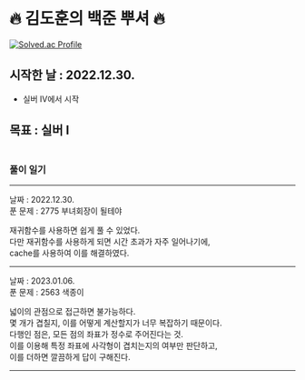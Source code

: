 # 🔥 김도훈의 백준 뿌셔 🔥

[![Solved.ac Profile](http://mazassumnida.wtf/api/v2/generate_badge?boj=kdhyu)](https://solved.ac/kdhyu/)
<br>

## 시작한 날 : 2022.12.30.
- 실버 IV에서 시작
## 목표 : **실버 I**


### <br>풀이 일기
---
날짜 : 2022.12.30.  
푼 문제 : 2775 부녀회장이 될테야
  
재귀함수를 사용하면 쉽게 풀 수 있었다.  
다만 재귀함수를 사용하게 되면 시간 초과가 자주 일어나기에,  
cache를 사용하여 이를 해결하였다.

---
날짜 : 2023.01.06.  
푼 문제 : 2563 색종이  

넓이의 관점으로 접근하면 불가능하다.  
몇 개가 겹칠지, 이를 어떻게 계산할지가 너무 복잡하기 때문이다.  
다행인 점은, 모든 점의 좌표가 정수로 주어진다는 것.  
이를 이용해 특정 좌표에 사각형이 겹치는지의 여부만 판단하고,  
이를 더하면 깔끔하게 답이 구해진다.

---
